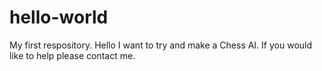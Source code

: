 # hello-world
My first respository.
Hello I want to try and make a Chess AI. If you would like to help please contact me.

